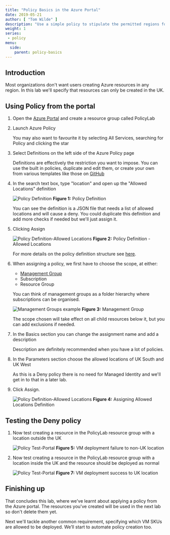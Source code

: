 ```yaml
---
title: "Policy Basics in the Azure Portal"
date: 2019-05-21
author: [ "Tom Wilde" ]
description: "Use a simple policy to stipulate the permitted regions for your deployed resources."
weight: 1
series:
 - policy
menu:
  side:
    parent: policy-basics
---
```


## Introduction

Most organizations don't want users creating Azure resources in any region. In this lab we'll specify that resources can only be created in the UK.

## Using Policy from the portal

1. Open the [Azure Portal](https://portal.azure.com) and create a resource group called PolicyLab

1. Launch Azure Policy

    You may also want to favourite it by selecting All Services, searching for Policy and clicking the star

1. Select Definitions on the left side of the Azure Policy page

    Definitions are effectively the restriction you want to impose. You can use the built in policies, duplicate and edit them, or create your own from various templates like those on [GitHub](https://github.com/Azure/azure-policy)

1. In the search text box, type "location" and open up the "Allowed Locations" definition

    ![Policy Definition](/policy/basics/images/lab1-policydefinition.png)
**Figure 1:** Policy Definition

    You can see the definition is a JSON file that needs a list of allowed locations and will cause a deny. You could duplicate this definition and add more checks if needed but we'll just assign it.

1. Clicking Assign

    ![Policy Definition-Allowed Locations](/policy/basics/images/lab1-policydefinition-allowedlocations.png)
**Figure 2:** Policy Definition - Allowed Locations

    For more details on the policy definition structure see [here](https://docs.microsoft.com/en-us/azure/governance/policy/concepts/definition-structure).

1. When assigning a policy, we first have to choose the scope, at either:

    - [Management Group](https://docs.microsoft.com/en-us/azure/governance/management-groups/)
    - Subscription
    - Resource Group

    You can think of management groups as a folder hierarchy where subscriptions can be organised.

    ![Management Groups example](/policy/basics/images/lab1-managementgroups.png)
**Figure 3:** Management Group

    The scope chosen will take effect on all child resources below it, but you can add exclusions if needed.

1. In the Basics section you can change the assignment name and add a description

    Description are definitely recommended when you have a lot of policies.

1. In the Parameters section choose the allowed locations of UK South and UK West

    As this is a Deny policy there is no need for Managed Identity and we'll get in to that in a later lab.

1. Click Assign.

    ![Policy Definition-Allowed Locations](/policy/basics/images/lab1-policydefinition-allowedlocations-assign.png)
**Figure 4:** Assigning Allowed Locations Definition

## Testing the Deny policy

1. Now test creating a resource in the PolicyLab resource group with a location outside the UK

    ![Policy Test-Portal](/policy/basics/images/lab1-policytest-portal.png)
**Figure 5:** VM deployment failure to non-UK location

1. Now test creating a resource in the PolicyLab resource group with a location inside the UK and the resource should be deployed as normal

    ![Policy Test-Portal](/policy/basics/images/lab1-policytest-portal-success.png)
**Figure 7:** VM deployment success to UK location

## Finishing up

That concludes this lab, where we've learnt about applying a policy from the Azure portal. The resources you've created will be used in the next lab so don't delete them yet.

Next we'll tackle another common requirement, specifying which VM SKUs are allowed to be deployed. We’ll start to automate policy creation too.
